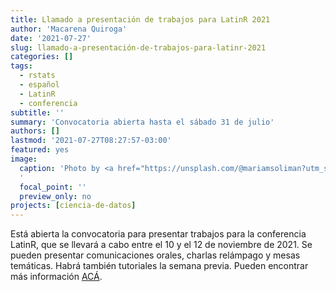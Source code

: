 ```yaml
---
title: Llamado a presentación de trabajos para LatinR 2021
author: 'Macarena Quiroga'
date: '2021-07-27'
slug: llamado-a-presentación-de-trabajos-para-latinr-2021
categories: []
tags: 
  - rstats
  - español
  - LatinR
  - conferencia
subtitle: ''
summary: 'Convocatoria abierta hasta el sábado 31 de julio'
authors: []
lastmod: '2021-07-27T08:27:57-03:00'
featured: yes
image:
  caption: 'Photo by <a href="https://unsplash.com/@mariamsoliman?utm_source=unsplash&utm_medium=referral&utm_content=creditCopyText">Mariam Soliman</a> on <a href="https://unsplash.com/s/photos/pink?utm_source=unsplash&utm_medium=referral&utm_content=creditCopyText">Unsplash</a>
  '
  focal_point: ''
  preview_only: no
projects: [ciencia-de-datos]
---
```

Está abierta la convocatoria para presentar trabajos para la conferencia LatinR, que se llevará a cabo entre el 10 y el 12 de noviembre de 2021. Se pueden presentar comunicaciones orales, charlas relámpago y mesas temáticas. Habrá también tutoriales la semana previa.
Pueden encontrar más información [ACÁ](https://easychair.org/cfp/latinr2021).
